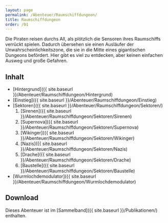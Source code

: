 ```yaml
---
layout: page
permalink: /Abenteuer/Raumschiffdungeon/
title: Raumschiffdungeon
order: /01
---
```


Die Piraten reisen durchs All, als plötzlich die Sensoren ihres Raumschiffs verrückt spielen. Dadurch übersehen sie einen Ausläufer der Unwahrscheinlichkeitszone, die sie in die Mitte eines gigantischen Dungeons befördert. Hier gibt es viel zu entdecken, aber keinen einfachen Ausweg und große Gefahren.

## Inhalt

- [Hintergrund]({{ site.baseurl }}/Abenteuer/Raumschiffdungeon/Hintergrund)
- [Einstieg]({{ site.baseurl }}/Abenteuer/Raumschiffdungeon/Einstieg)
- [Sektoren]({{ site.baseurl }}/Abenteuer/Raumschiffdungeon/Sektoren/)
  1. [Sirenen]({{ site.baseurl }}/Abenteuer/Raumschiffdungeon/Sektoren/Sirenen)
  2. [Supernova]({{ site.baseurl }}/Abenteuer/Raumschiffdungeon/Sektoren/Supernova)
  3. [Wikinger]({{ site.baseurl }}/Abenteuer/Raumschiffdungeon/Sektoren/Wikinger)
  4. [Nazis]({{ site.baseurl }}/Abenteuer/Raumschiffdungeon/Sektoren/Nazis)
  5. [Drache]({{ site.baseurl }}/Abenteuer/Raumschiffdungeon/Sektoren/Drache)
  6. [Baustelle]({{ site.baseurl }}/Abenteuer/Raumschiffdungeon/Sektoren/Baustelle)
- [Wurmlochdemodulator]({{ site.baseurl }}/Abenteuer/Raumschiffdungeon/Wurmlochdemodulator)

## Download

Dieses Abenteuer ist im [Sammelband]({{ site.baseurl }}/Publikationen/) enthalten.
